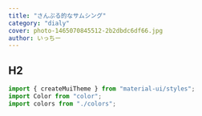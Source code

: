 ```yaml
---
title: "さんぷる的なサムシング"
category: "dialy"
cover: photo-1465070845512-2b2dbdc6df66.jpg
author: いっちー
---
```


## H2

```javascript
import { createMuiTheme } from "material-ui/styles";
import Color from "color";
import colors from "./colors";
```